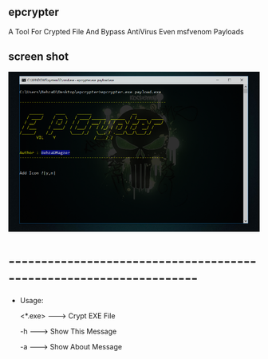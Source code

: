 ## epcrypter
A Tool For Crypted File And Bypass AntiVirus Even msfvenom Payloads

## screen shot
![29](https://github.com/BehzaDMagzer/epcrypter/blob/master/screenshot.png)

# -------------------------------------------------------------------

- Usage:

	 <*.exe>  ---> Crypt EXE File

	 -h       ---> Show This Message

	 -a       ---> Show About Message
